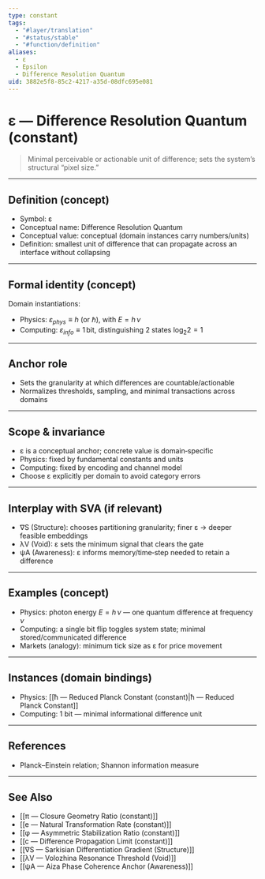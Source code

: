 ```yaml
---
type: constant
tags:
  - "#layer/translation"
  - "#status/stable"
  - "#function/definition"
aliases:
  - ε
  - Epsilon
  - Difference Resolution Quantum
uid: 3882e5f8-85c2-4217-a35d-08dfc695e081
---
```


# ε — Difference Resolution Quantum (constant)

> Minimal perceivable or actionable unit of difference; sets the system’s structural “pixel size.”

---

## Definition (concept)

- Symbol: ε
- Conceptual name: Difference Resolution Quantum
- Conceptual value: conceptual (domain instances carry numbers/units)
- Definition: smallest unit of difference that can propagate across an interface without collapsing

---

## Formal identity (concept)

Domain instantiations:

- Physics: $\varepsilon_{phys} \equiv h$ (or $\hbar$), with $E = h\,\nu$
- Computing: $\varepsilon_{info} \equiv 1\,\text{bit}$, distinguishing 2 states $\log_2 2 = 1$

---

## Anchor role

- Sets the granularity at which differences are countable/actionable
- Normalizes thresholds, sampling, and minimal transactions across domains

---

## Scope & invariance

- ε is a conceptual anchor; concrete value is domain‑specific
- Physics: fixed by fundamental constants and units
- Computing: fixed by encoding and channel model
- Choose ε explicitly per domain to avoid category errors

---

## Interplay with SVA (if relevant)

- ∇S (Structure): chooses partitioning granularity; finer ε → deeper feasible embeddings
- λV (Void): ε sets the minimum signal that clears the gate
- ψA (Awareness): ε informs memory/time‑step needed to retain a difference

---

## Examples (concept)

- Physics: photon energy $E = h\,\nu$ — one quantum difference at frequency $\nu$
- Computing: a single bit flip toggles system state; minimal stored/communicated difference
- Markets (analogy): minimum tick size as ε for price movement

---

## Instances (domain bindings)

- Physics: [[ħ — Reduced Planck Constant (constant)|ħ — Reduced Planck Constant]]
- Computing: 1 bit — minimal informational difference unit

---

## References

- Planck–Einstein relation; Shannon information measure

---

## See Also

- [[π — Closure Geometry Ratio (constant)]]
- [[e — Natural Transformation Rate (constant)]]
- [[φ — Asymmetric Stabilization Ratio (constant)]] 
- [[c — Difference Propagation Limit (constant)]]
- [[∇S — Sarkisian Differentiation Gradient (Structure)]]
- [[λV — Volozhina Resonance Threshold (Void)]]
- [[ψA — Aiza Phase Coherence Anchor (Awareness)]]

